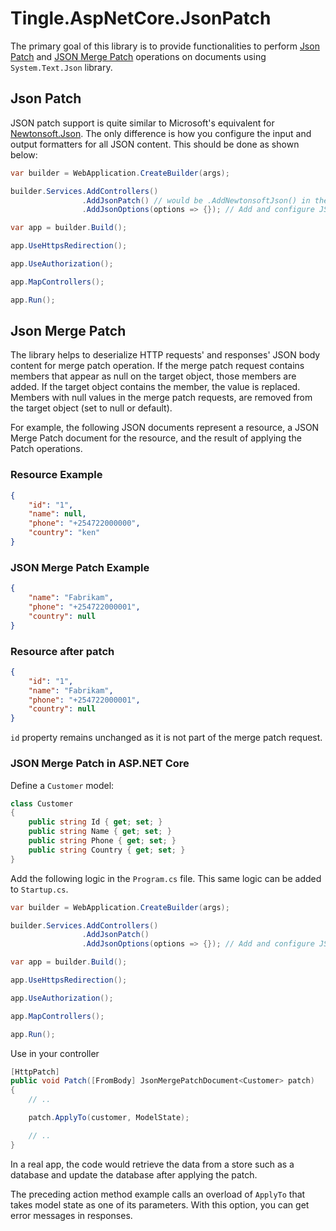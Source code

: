 # Tingle.AspNetCore.JsonPatch

The primary goal of this library is to provide functionalities to perform [Json Patch](https://datatracker.ietf.org/doc/html/rfc6902) and [JSON Merge Patch](https://datatracker.ietf.org/doc/html/rfc7386) operations on documents using `System.Text.Json` library.

## Json Patch

JSON patch support is quite similar to Microsoft's equivalent for [Newtonsoft.Json](https://learn.microsoft.com/en-us/aspnet/core/web-api/jsonpatch?view=aspnetcore-8.0). The only difference is how you configure the input and output formatters for all JSON content. This should be done as shown below:

```cs
var builder = WebApplication.CreateBuilder(args);

builder.Services.AddControllers()
                .AddJsonPatch() // would be .AddNewtonsoftJson() in the Newtonsoft.Json equivalent
                .AddJsonOptions(options => {}); // Add and configure JSON formatters

var app = builder.Build();

app.UseHttpsRedirection();

app.UseAuthorization();

app.MapControllers();

app.Run();
```

## Json Merge Patch

 The library helps to deserialize HTTP requests' and responses' JSON body content for merge patch operation. If the merge patch request contains members that appear as null on the target object, those members are added. If the target object contains the member, the value is replaced. Members with null values in the merge patch requests, are removed from the target object (set to null or default).

For example, the following JSON documents represent a resource, a JSON Merge Patch document for the resource, and the result of applying the Patch operations.

### Resource Example

```json
{
    "id": "1",
    "name": null,
    "phone": "+254722000000",
    "country": "ken"
}
```

### JSON Merge Patch Example

```json
{
    "name": "Fabrikam",
    "phone": "+254722000001",
    "country": null
}
```

### Resource after patch

```json
{
    "id": "1",
    "name": "Fabrikam",
    "phone": "+254722000001",
    "country": null
}
```

`id` property remains unchanged as it is not part of the merge patch request.

### JSON Merge Patch in ASP.NET Core

Define a `Customer` model:

```cs
class Customer
{
    public string Id { get; set; }
    public string Name { get; set; }
    public string Phone { get; set; }
    public string Country { get; set; }
}
```

Add the following logic in the `Program.cs` file. This same logic can be added to `Startup.cs`.

```cs
var builder = WebApplication.CreateBuilder(args);

builder.Services.AddControllers()
                .AddJsonPatch()
                .AddJsonOptions(options => {}); // Add and configure JSON formatters

var app = builder.Build();

app.UseHttpsRedirection();

app.UseAuthorization();

app.MapControllers();

app.Run();
```

Use in your controller

```cs
[HttpPatch]
public void Patch([FromBody] JsonMergePatchDocument<Customer> patch)
{
    // ..

    patch.ApplyTo(customer, ModelState);

    // ..
}
```

In a real app, the code would retrieve the data from a store such as a database and update the database after applying the patch.

The preceding action method example calls an overload of `ApplyTo` that takes model state as one of its parameters. With this option, you can get error messages in responses.
